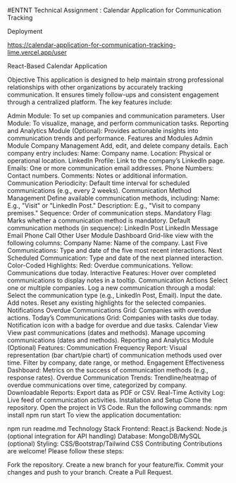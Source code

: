 #ENTNT Technical Assignment : Calendar Application for Communication Tracking

Deployment

https://calendar-application-for-communication-tracking-lime.vercel.app/user

React-Based Calendar Application

Objective
This application is designed to help maintain strong professional relationships with other organizations by accurately tracking communication. It ensures timely follow-ups and consistent engagement through a centralized platform. The key features include:

Admin Module: To set up companies and communication parameters.
User Module: To visualize, manage, and perform communication tasks.
Reporting and Analytics Module (Optional): Provides actionable insights into communication trends and performance.
Features and Modules
Admin Module
Company Management
Add, edit, and delete company details.
Each company entry includes:
Name: Company name.
Location: Physical or operational location.
LinkedIn Profile: Link to the company’s LinkedIn page.
Emails: One or more communication email addresses.
Phone Numbers: Contact numbers.
Comments: Notes or additional information.
Communication Periodicity: Default time interval for scheduled communications (e.g., every 2 weeks).
Communication Method Management
Define available communication methods, including:
Name: E.g., "Visit" or "LinkedIn Post."
Description: E.g., "Visit to company premises."
Sequence: Order of communication steps.
Mandatory Flag: Marks whether a communication method is mandatory.
Default communication methods (in sequence):
LinkedIn Post
LinkedIn Message
Email
Phone Call
Other
User Module
Dashboard
Grid-like view with the following columns:
Company Name: Name of the company.
Last Five Communications: Type and date of the five most recent interactions.
Next Scheduled Communication: Type and date of the next planned interaction.
Color-Coded Highlights:
Red: Overdue communications.
Yellow: Communications due today.
Interactive Features:
Hover over completed communications to display notes in a tooltip.
Communication Actions
Select one or multiple companies.
Log a new communication through a modal:
Select the communication type (e.g., LinkedIn Post, Email).
Input the date.
Add notes.
Reset any existing highlights for the selected companies.
Notifications
Overdue Communications Grid: Companies with overdue actions.
Today’s Communications Grid: Companies with tasks due today.
Notification icon with a badge for overdue and due tasks.
Calendar View
View past communications (dates and methods).
Manage upcoming communications (dates and methods).
Reporting and Analytics Module (Optional)
Features:
Communication Frequency Report:
Visual representation (bar chart/pie chart) of communication methods used over time.
Filter by company, date range, or method.
Engagement Effectiveness Dashboard:
Metrics on the success of communication methods (e.g., response rates).
Overdue Communication Trends:
Trendline/heatmap of overdue communications over time, categorized by company.
Downloadable Reports:
Export data as PDF or CSV.
Real-Time Activity Log:
Live feed of communication activities.
Installation and Setup
Clone the repository.
Open the project in VS Code.
Run the following commands:
npm install
npm run start
To view the application documentation:

npm run readme.md
Technology Stack
Frontend: React.js
Backend: Node.js (optional integration for API handling)
Database: MongoDB/MySQL (optional)
Styling: CSS/Bootstrap/Tailwind CSS
Contributing
Contributions are welcome! Please follow these steps:

Fork the repository.
Create a new branch for your feature/fix.
Commit your changes and push to your branch.
Create a Pull Request.

